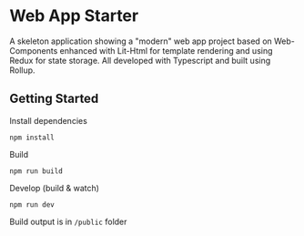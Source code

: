 # Web App Starter

A skeleton application showing a "modern" web app project based
on Web-Components enhanced with Lit-Html for template rendering
and using Redux for state storage. All developed with Typescript
and built using Rollup.

## Getting Started

Install dependencies

    npm install

Build

    npm run build

Develop (build & watch)

    npm run dev

Build output is in `/public` folder

